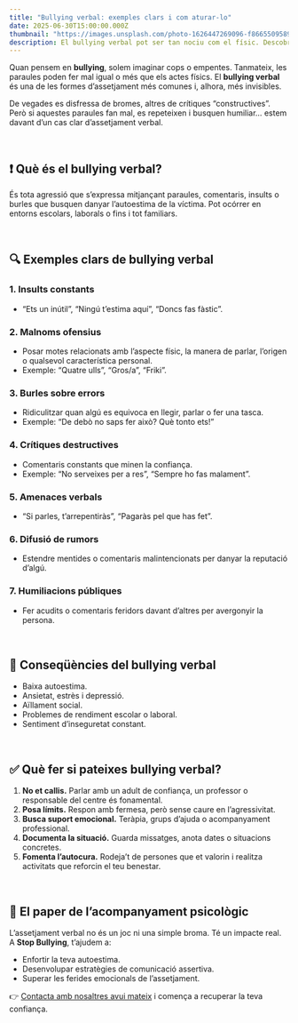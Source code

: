 ```yaml
---
title: "Bullying verbal: exemples clars i com aturar-lo"
date: 2025-06-30T15:00:00.000Z
thumbnail: "https://images.unsplash.com/photo-1626447269096-f8665509589c"
description: El bullying verbal pot ser tan nociu com el físic. Descobreix exemples reals d’assetjament verbal i aprèn estratègies per afrontar-lo i prevenir-lo.
---
```


Quan pensem en **bullying**, solem imaginar cops o empentes. Tanmateix, les paraules poden fer mal igual o més que els actes físics. El **bullying verbal** és una de les formes d’assetjament més comunes i, alhora, més invisibles.

De vegades es disfressa de bromes, altres de crítiques “constructives”. Però si aquestes paraules fan mal, es repeteixen i busquen humiliar… estem davant d’un cas clar d’assetjament verbal.

&nbsp;

## ❗ Què és el bullying verbal?

És tota agressió que s’expressa mitjançant paraules, comentaris, insults o burles que busquen danyar l’autoestima de la víctima. Pot ocórrer en entorns escolars, laborals o fins i tot familiars.

&nbsp;

## 🔍 Exemples clars de bullying verbal

### 1. **Insults constants**  
- “Ets un inútil”, “Ningú t’estima aquí”, “Doncs fas fàstic”.

### 2. **Malnoms ofensius**  
- Posar motes relacionats amb l’aspecte físic, la manera de parlar, l’origen o qualsevol característica personal.  
- Exemple: “Quatre ulls”, “Gros/a”, “Friki”.

### 3. **Burles sobre errors**  
- Ridiculitzar quan algú es equivoca en llegir, parlar o fer una tasca.  
- Exemple: “De debò no saps fer això? Què tonto ets!”

### 4. **Crítiques destructives**  
- Comentaris constants que minen la confiança.  
- Exemple: “No serveixes per a res”, “Sempre ho fas malament”.

### 5. **Amenaces verbals**  
- “Si parles, t’arrepentiràs”, “Pagaràs pel que has fet”.

### 6. **Difusió de rumors**  
- Estendre mentides o comentaris malintencionats per danyar la reputació d’algú.

### 7. **Humiliacions públiques**  
- Fer acudits o comentaris feridors davant d’altres per avergonyir la persona.

&nbsp;

## 🧠 Conseqüències del bullying verbal

- Baixa autoestima.  
- Ansietat, estrès i depressió.  
- Aïllament social.  
- Problemes de rendiment escolar o laboral.  
- Sentiment d’inseguretat constant.

&nbsp;

## ✅ Què fer si pateixes bullying verbal?

1. **No et callis.** Parlar amb un adult de confiança, un professor o responsable del centre és fonamental.  
2. **Posa límits.** Respon amb fermesa, però sense caure en l’agressivitat.  
3. **Busca suport emocional.** Teràpia, grups d’ajuda o acompanyament professional.  
4. **Documenta la situació.** Guarda missatges, anota dates o situacions concretes.  
5. **Fomenta l’autocura.** Rodeja’t de persones que et valorin i realitza activitats que reforcin el teu benestar.

&nbsp;

## 🔑 El paper de l’acompanyament psicològic

L’assetjament verbal no és un joc ni una simple broma. Té un impacte real. A **Stop Bullying**, t’ajudem a:  
- Enfortir la teva autoestima.  
- Desenvolupar estratègies de comunicació assertiva.  
- Superar les ferides emocionals de l’assetjament.

👉 [Contacta amb nosaltres avui mateix](/contacte) i comença a recuperar la teva confiança.
